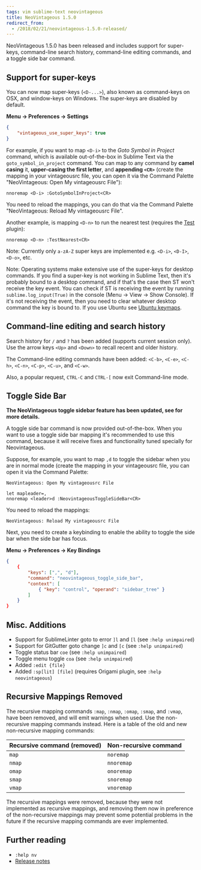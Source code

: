 ```yaml
---
tags: vim sublime-text neovintageous
title: NeoVintageous 1.5.0
redirect_from:
  - /2018/02/21/neovintageous-1.5.0-released/
---
```


NeoVintageous 1.5.0 has been released and includes support for super-keys, command-line search history, command-line editing commands, and a toggle side bar command.

## Support for super-keys

You can now map super-keys (`<D-...>`), also known as command-keys on OSX, and window-keys on Windows. The super-keys are disabled by default.

**Menu → Preferences → Settings**

```json
{
    "vintageous_use_super_keys": true
}
```

For example, if you want to map `<D-i>` to the *Goto Symbol in Project* command, which is available out-of-the-box in Sublime Text via the `goto_symbol_in_project` command. You can map to any command by **camel casing** it, **upper-casing the first letter**, and **appending `<CR>`** (create the mapping in your vintageousrc file, you can open it via the Command Palette "NeoVintageous: Open My vintageousrc File"):

```vim
nnoremap <D-i> :GotoSymbolInProject<CR>
```

You need to reload the mappings, you can do that via the Command Palette "NeoVintageous: Reload My vintageousrc File".

Another example, is mapping `<D-n>` to run the nearest test (requires the [Test](https://github.com/gerardroche/sublime-test) plugin):

```vim
nnoremap <D-n> :TestNearest<CR>
```

Note: Currently only `a-zA-Z` super keys are implemented e.g. `<D-i>`, `<D-I>`, `<D-o>`, etc.

Note: Operating systems make extensive use of the super-keys for desktop commands. If you find a super-key is not working in Sublime Text, then it's probably bound to a desktop command, and if that's the case then ST won't receive the key event. You can check if ST is receiving the event by running `sublime.log_input(True)` in the console (Menu → View → Show Console). If it's not receiving the event, then you need to clear whatever desktop command the key is bound to. If you use Ubuntu see [Ubuntu keymaps](/2018/02/17/ubuntu-keymaps/).

## Command-line editing and search history

Search history for `/` and `?` has been added (supports current session only). Use the arrow keys `<Up>` and `<Down>` to recall recent and older history.

The Command-line editing commands have been added: `<C-b>`, `<C-e>`, `<C-h>`, `<C-n>`, `<C-p>`, `<C-u>`, and `<C-w>`.

Also, a popular request, `CTRL-C` and `CTRL-[` now exit Command-line mode.

## Toggle Side Bar

**The NeoVintageous toggle sidebar feature has been updated, see [](/2023/05/14/neovintageous-toggle-sidebar/) for more details.**

A toggle side bar command is now provided out-of-the-box. When you want to use a toggle side bar mapping it's recommended to use this command, because it will receive fixes and functionality tuned specially for Neovintageous.

Suppose, for example, you want to map `,d` to toggle the sidebar when you are in normal mode (create the mapping in your vintageousrc file, you can open it via the Command Palette:


```console
NeoVintageous: Open My vintageousrc File
```

```vim
let mapleader=,
nnoremap <leader>d :NeovintageousToggleSideBar<CR>
```

You need to reload the mappings:

```console
NeoVintageous: Reload My vintageousrc File
```

Next, you need to create a keybinding to enable the ability to toggle the side bar when the side bar has focus.

**Menu → Preferences → Key Bindings**

```json
{
    {
        "keys": [",", "d"],
        "command": "neovintageous_toggle_side_bar",
        "context": [
            { "key": "control", "operand": "sidebar_tree" }
        ]
    }
}
```

## Misc. Additions

* Support for SublimeLinter goto to error `]l` and `[l` (see `:help unimpaired`)
* Support for GitGutter goto change `]c` and `[c` (see `:help unimpaired`)
* Toggle status bar `coe` (see `:help unimpaired`)
* Toggle menu toggle `coa` (see `:help unimpaired`)
* Added `:edit {file}`
* Added `:sp[lit] [file]` (requires Origami plugin, see `:help neovintageous`)

## Recursive Mappings Removed

The recursive mapping commands `:map`, `:nmap`, `:omap`, `:smap`, and `:vmap`, have been removed, and will emit warnings when used. Use the non-recursive mapping commands instead. Here is a table of the old and new non-recursive mapping commands:

Recursive command  (removed) | Non-recursive command
---------------------------- | ---------------------
`map` | `noremap`
`nmap` | `nnoremap`
`omap` | `onoremap`
`smap` | `snoremap`
`vmap` | `vnoremap`

The recursive mappings were removed, because they were not implemented as recursive mappings, and removing them now in preference of the non-recursive mappings may prevent some potential problems in the future if the recursive mapping commands are ever implemented.

## Further reading

* `:help nv`
* [Release notes](https://github.com/NeoVintageous/NeoVintageous/releases/tag/1.5.0)

